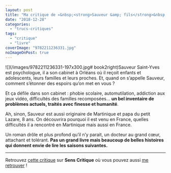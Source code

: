 ```yaml
---
layout: post
title: "Ma critique de «&nbsp;<strong>Sauveur &amp; fils</strong>&nbsp;» de <em>Marie-Aude Murail</em>"
date: "2018-12-28"
categories: 
  - "trucs-critiques"
tags: 
  - "critique"
  - "livre"
coverImage: "9782211236331.jpg"
noImageOnPost: true
---
```


![](/images/9782211236331-197x300.jpg# book2right)Sauveur Saint-Yves est psychologue, il a son cabinet à Orléans où il reçoit enfants et adolescents, leurs familles et leurs proches. Et, quand on s’appelle Sauveur, comment s’étonner des espoirs qu’on met en vous ?

Et ça défile dans son cabinet : phobie scolaire, automutilation, addiction aux jeux vidéo, difficultés des familles recomposées… **un bel inventaire de problèmes actuels, traités avec finesse et humanité**.

Ah, sinon, Sauveur est aussi originaire de Martinique et papa du petit Lazare, 8 ans. On découvrira pourquoi il est venu en France, quelles difficultés il a rencontré en Martinique mais aussi en France.

Un roman drôle et plus profond qu’il n’y parait, un docteur au grand cœur, attachant et tolérant. **Pas un grand livre mais beaucoup de belles histoires qui donnent envie de lire les saisons suivantes.**

* * *

Retrouvez [cette critique]( https://www.senscritique.com/livre/Sauveur_et_fils/critique/185080877) sur **Sens Critique** où vous pouvez aussi [me retrouver](http://www.senscritique.com/Arnaud_Malon) !
